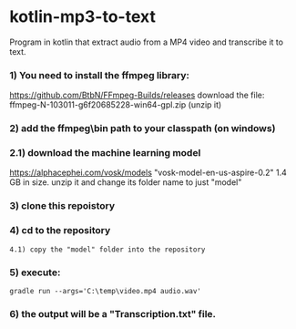 # kotlin-mp3-to-text
Program in kotlin that extract audio from a MP4 video and transcribe it to text.

### 1) You need to install the ffmpeg library:
https://github.com/BtbN/FFmpeg-Builds/releases 
download the file: ffmpeg-N-103011-g6f20685228-win64-gpl.zip  (unzip it)

### 2) add the ffmpeg\bin path to your classpath (on windows)

### 2.1) download the machine learning model 
https://alphacephei.com/vosk/models "vosk-model-en-us-aspire-0.2" 1.4 GB in size.
unzip it and change its folder name to just "model"

### 3) clone this repoistory

### 4) cd to the repository
    4.1) copy the "model" folder into the repository

### 5) execute:
 ```
gradle run --args='C:\temp\video.mp4 audio.wav'
 ```
 
 ### 6) the output will be a "Transcription.txt" file.
